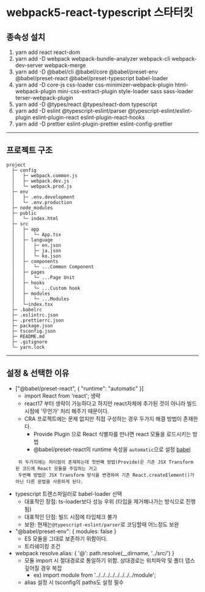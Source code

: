# webpack5-react-typescript 스타터킷

## 종속성 설치
1. yarn add react react-dom
2. yarn add -D webpack webpack-bundle-analyzer webpack-cli webpack-dev-server webpack-merge
3. yarn add -D @babel/cli @babel/core @babel/preset-env @babel/preset-react @babel/preset-typescript babel-loader
4. yarn add -D core-js css-loader css-minimizer-webpack-plugin html-webpack-plugin mini-css-extract-plugin style-loader sass sass-loader terser-webpack-plugin
5. yarn add -D @types/react @types/react-dom typescript
6. yarn add -D eslint @typescript-eslint/parser @typescript-eslint/eslint-plugin eslint-plugin-react eslint-plugin-react-hooks
7. yarn add -D prettier eslint-plugin-prettier eslint-config-prettier
-------------------

## 프로젝트 구조
```
project
  ├─ config
  │   ├─ webpack.common.js
  │   ├─ webpack.dev.js
  │   └─ webpack.prod.js
  ├─ env
  │   ├─ .env.development
  │   └─ .env.production
  ├─ node_modules 
  ├─ public
  │   └─ index.html
  ├─ src 
  │   ├─ app
  │   │   └─ App.tsx
  │   ├─ language
  │   │   ├─ en.json
  │   │   ├─ ja.json
  │   │   └─ ko.json
  │   ├─ components
  │   │   └─ ...Common Component
  │   ├─ pages
  │   │   └─ ...Page Unit
  │   ├─ hooks
  │   │   └─ ...Custom hook
  │   ├─ modules
  │   │   └─ ...Modules
  │   └─index.tsx
  ├─ .babelrc
  ├─ .eslintrc.json
  ├─ .prettierrc.json
  ├─ package.json
  ├─ tsconfig.json
  ├─ README.md
  ├─ .gitignore
  └─ yarn.lock
```
-------------------  

## 설정 & 선택한 이유
- ["@babel/preset-react", { "runtime": "automatic" }]
  - import React from 'react'; 생략
   - react17 부터 생략이 가능하다고 하지만 react자체에 추가된 것이 아니라 빌드 시점에 '무언가' 처리 해주기 때문이다.
   - CRA 프로젝트에는 문제 없지만 직접 구성하는 경우 두가지 해결 방법이 존재한다.
     - Provide Plugin 으로 React 식별자를 만나면 react 모듈을 로드시키는 방법
     - @babel/preset-react의 runtime 속성을 `automatic`으로 설정 [babel](https://babeljs.io/blog/2020/03/16/7.9.0#a-new-jsx-transform-11154)   
  ```
   위 두가지에는 차이점이 존재하는데 첫번째 방법(Provide)은 기존 JSX Transform 된 코드에 React 모듈을 주입하는 거고
   두번째 방법은 JSX Transform 방식을 변경하여 기존 React.createElement()가 아닌 다른 문법을 사용하게 된다.  
  ```  
- typescript 트랜스파일러로 babel-loader 선택
  - 대표적인 장점: ts-loader보다 성능 우위 (타입을 제거해나가는 방식으로 진행 됨)
  - 대표적인 단점: 빌드 시점에 타입체크 불가
  - 보완: 현재는`@typescript-eslint/parser`로 코딩할때 어느정도 보완
- "@babel/preset-env": { modules: false }
  - ES 모듈을 그대로 보존하기 위함이다.
  - 트리쉐이킹 조건
- webpack resolve.alias: { '@': path.resolve(__dirname, '../src/') }
  - 모듈 import 시 절대경로로 통일하기 위함. 상대경로는 위치파악 및 폴더 뎁스 깊어질 경우 복잡
    - ex) import module from '../../../../../../../../module';
  - alias 설정 시  tsconfig의 paths도 설정 필수
